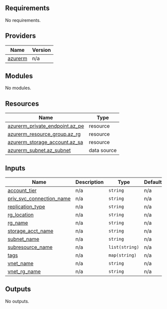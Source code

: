 ## Requirements

No requirements.

## Providers

| Name | Version |
|------|---------|
| <a name="provider_azurerm"></a> [azurerm](#provider\_azurerm) | n/a |

## Modules

No modules.

## Resources

| Name | Type |
|------|------|
| [azurerm_private_endpoint.az_pe](https://registry.terraform.io/providers/hashicorp/azurerm/latest/docs/resources/private_endpoint) | resource |
| [azurerm_resource_group.az_rg](https://registry.terraform.io/providers/hashicorp/azurerm/latest/docs/resources/resource_group) | resource |
| [azurerm_storage_account.az_sa](https://registry.terraform.io/providers/hashicorp/azurerm/latest/docs/resources/storage_account) | resource |
| [azurerm_subnet.az_subnet](https://registry.terraform.io/providers/hashicorp/azurerm/latest/docs/data-sources/subnet) | data source |

## Inputs

| Name | Description | Type | Default | Required |
|------|-------------|------|---------|:--------:|
| <a name="input_account_tier"></a> [account\_tier](#input\_account\_tier) | n/a | `string` | n/a | yes |
| <a name="input_priv_svc_connection_name"></a> [priv\_svc\_connection\_name](#input\_priv\_svc\_connection\_name) | n/a | `string` | n/a | yes |
| <a name="input_replication_type"></a> [replication\_type](#input\_replication\_type) | n/a | `string` | n/a | yes |
| <a name="input_rg_location"></a> [rg\_location](#input\_rg\_location) | n/a | `string` | n/a | yes |
| <a name="input_rg_name"></a> [rg\_name](#input\_rg\_name) | n/a | `string` | n/a | yes |
| <a name="input_storage_acct_name"></a> [storage\_acct\_name](#input\_storage\_acct\_name) | n/a | `string` | n/a | yes |
| <a name="input_subnet_name"></a> [subnet\_name](#input\_subnet\_name) | n/a | `string` | n/a | yes |
| <a name="input_subresource_name"></a> [subresource\_name](#input\_subresource\_name) | n/a | `list(string)` | n/a | yes |
| <a name="input_tags"></a> [tags](#input\_tags) | n/a | `map(string)` | n/a | yes |
| <a name="input_vnet_name"></a> [vnet\_name](#input\_vnet\_name) | n/a | `string` | n/a | yes |
| <a name="input_vnet_rg_name"></a> [vnet\_rg\_name](#input\_vnet\_rg\_name) | n/a | `string` | n/a | yes |

## Outputs

No outputs.
